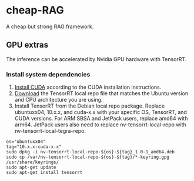 # cheap-RAG
A cheap but strong RAG framework.


## GPU extras
The inference can be accelerated by Nvidia GPU hardware with TensorRT.

### Install system dependencies
1. [Install CUDA](https://developer.nvidia.com/cuda-toolkit-archive) according to the CUDA installation instructions.
2. [Download](https://docs.nvidia.com/deeplearning/tensorrt/latest/installing-tensorrt/installing.html#download) the TensorRT local repo file that matches the Ubuntu version and CPU architecture you are using.
3. Install TensorRT from the Debian local repo package. Replace ubuntuxx04, 10.x.x, and cuda-x.x with your specific OS, TensorRT, and CUDA versions. For ARM SBSA and JetPack users, replace amd64 with arm64. JetPack users also need to replace nv-tensorrt-local-repo with nv-tensorrt-local-tegra-repo.
```
os="ubuntuxx04"
tag="10.x.x-cuda-x.x"
sudo dpkg -i nv-tensorrt-local-repo-${os}-${tag}_1.0-1_amd64.deb
sudo cp /var/nv-tensorrt-local-repo-${os}-${tag}/*-keyring.gpg /usr/share/keyrings/
sudo apt-get update
sudo apt-get install tensorrt
```